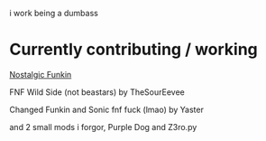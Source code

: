 i work being a dumbass 
# Currently contributing / working
[Nostalgic Funkin](https://github.com/MAZ12211/NostalgicFunkin)

FNF Wild Side (not beastars) by TheSourEevee

Changed Funkin and Sonic fnf fuck (lmao) by Yaster

and 2 small mods i forgor, Purple Dog and Z3ro.py
